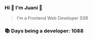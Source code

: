 ### Hi 👋 I&#39;m Juani 🦁

> I&#39;m a Frontend Web Developer SSR

### 📚 Days being a developer: 1088
